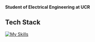 **Student of Electrical Engineering at UCR**

## Tech Stack
[![My Skills](https://skillicons.dev/icons?i=github,latex,c,bash,anaconda,matlab,py,vim,vscode,linux&theme=dark)](https://skillicons.dev)
